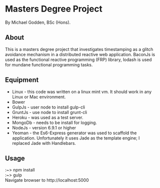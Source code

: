 # Masters Degree Project
By Michael Godden, BSc (Hons).
## About
This is a masters degree project that investigates timestamping as a glitch avoidance mechanism in a distributed reactive web application. BaconJs is used as the functional reactive programming (FRP) library, lodash is used for mundane functional programming tasks.

## Equipment
* Linux - this code was written on a linux mint vm. It should work in any Linux or Mac environment.
* Bower
* GulpJs - user node to install gulp-cli
* GruntJs - use node to install grunt-cli
* Heroku - was used as a test server.
* MongoDb - needs to be install for logging.
* NodeJs - version 6.9.1 or higher
* Yeoman - the Es6-Express generator was used to scaffold the application. Unfortunately it uses Jade as the template engine; I replaced Jade with Handlebars.

## Usage
:~> npm install<br />
:~> gulp<br />
Navigate browser to http://localhost:5000
